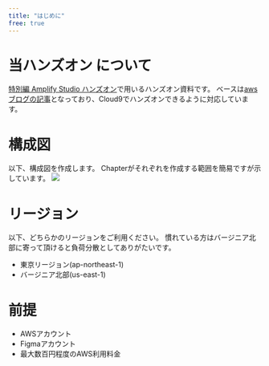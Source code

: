 ```yaml
---
title: "はじめに"
free: true
---
```

# 当ハンズオン について

[特別編 Amplify Studio ハンズオン](https://awsbasics.connpass.com/event/240343/)で用いるハンズオン資料です。
ベースは[awsブログの記事](https://aws.amazon.com/jp/blogs/news/aws-amplify-studio-figma-to-fullstack-react-app-with-minimal-programming/)となっており、Cloud9でハンズオンできるように対応しています。

# 構成図

以下、構成図を作成します。
Chapterがそれぞれを作成する範囲を簡易ですが示しています。
![](https://storage.googleapis.com/zenn-user-upload/d674c74b71a2-20220228.png)

# リージョン
以下、どちらかのリージョンをご利用ください。
慣れている方はバージニア北部に寄って頂けると負荷分散としてありがたいです。
- 東京リージョン(ap-northeast-1)
- バージニア北部(us-east-1)

# 前提

- AWSアカウント
- Figmaアカウント
- 最大数百円程度のAWS利用料金
